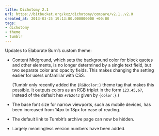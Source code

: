 ```yaml
---
title: Dichotomy 2.1
url: https://bitbucket.org/kxz/dichotomy/compare/v2.1..v2.0
created_at: 2013-03-25 19:13:00.000000000 +00:00
tags:
- dichotomy
- theme
- tumblr
---
```


Updates to Elaborate Burn’s custom theme:

-   Content Midground, which sets the background color for block quotes
    and other elements, is no longer determined by a single text field,
    but two separate color and opacity fields. This makes changing the
    setting easier for users unfamiliar with CSS.

    (Tumblr only recently added the `{RGBcolor:}` theme tag that makes
    this possible. It outputs colors as an RGB triplet in the form
    `123,45,67`, instead of the default hex `#7b2d43` given by
    `{color:}`.)

-   The base font size for narrow viewports, such as mobile devices, has
    been increased from 14px to 18px for ease of reading.

-   The default link to Tumblr’s archive page can now be hidden.

-   Largely meaningless version numbers have been added.
